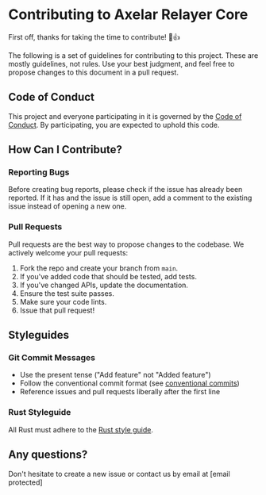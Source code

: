 # Contributing to Axelar Relayer Core

First off, thanks for taking the time to contribute! 🎉👍

The following is a set of guidelines for contributing to this project. These are mostly guidelines, not rules. Use your best judgment, and feel free to propose changes to this document in a pull request.

## Code of Conduct

This project and everyone participating in it is governed by the [Code of Conduct](CODE_OF_CONDUCT.md). By participating, you are expected to uphold this code.

## How Can I Contribute?

### Reporting Bugs

Before creating bug reports, please check if the issue has already been reported. If it has and the issue is still open, add a comment to the existing issue instead of opening a new one.

### Pull Requests

Pull requests are the best way to propose changes to the codebase. We actively welcome your pull requests:

1. Fork the repo and create your branch from `main`.
2. If you've added code that should be tested, add tests.
3. If you've changed APIs, update the documentation.
4. Ensure the test suite passes.
5. Make sure your code lints.
6. Issue that pull request!

## Styleguides

### Git Commit Messages

- Use the present tense ("Add feature" not "Added feature")
- Follow the conventional commit format (see [conventional commits](https://www.conventionalcommits.org/en/v1.0.0/))
- Reference issues and pull requests liberally after the first line

### Rust Styleguide

All Rust must adhere to the [Rust style guide](https://github.com/rust-dev-tools/fmt-rfcs/blob/master/guide/guide.md).

## Any questions?

Don't hesitate to create a new issue or contact us by email at [email protected]
